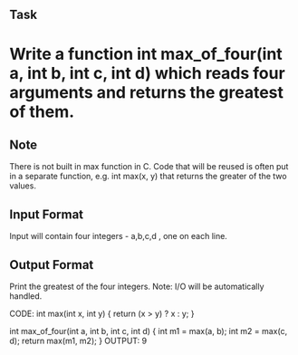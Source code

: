 ## Task

# Write a function int max_of_four(int a, int b, int c, int d) which reads four arguments and returns the greatest of them.

## Note

There is not built in max function in C. Code that will be reused is often put in a separate function, e.g. int max(x, y) that returns the greater of the two values.

## Input Format

Input will contain four integers - a,b,c,d , one on each line.

## Output Format

Print the greatest of the four integers.
Note: I/O will be automatically handled.

CODE:
int max(int x, int y) {
    return (x > y) ? x : y;
}

int max_of_four(int a, int b, int c, int d) {
    int m1 = max(a, b);
    int m2 = max(c, d);
    return max(m1, m2);
}
OUTPUT:
9
